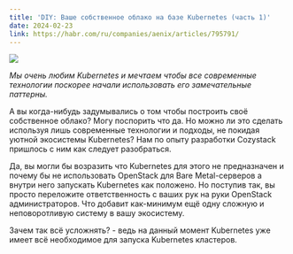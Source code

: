 ```yaml
---
title: 'DIY: Ваше собственное облако на базе Kubernetes (часть 1)'
date: 2024-02-23
link: https://habr.com/ru/companies/aenix/articles/795791/
---
```


![](https://habrastorage.org/r/w780/getpro/habr/upload_files/64f/fb4/044/64ffb4044c0fddbfde311422899698cc.jpg)

*Мы очень любим Kubernetes и мечтаем чтобы все современные технологии поскорее начали использовать его замечательные паттерны.*

А вы когда-нибудь задумывались о том чтобы построить своё собственное облако? Могу поспорить что да. Но можно ли это сделать используя лишь современные технологии и подходы, не покидая уютной экосистемы Kubernetes? Нам по опыту разработки Cozystack пришлось с ним как следует разобраться.

Да, вы могли бы возразить что Kubernetes для этого не предназначен и почему бы не использовать OpenStack для Bare Metal-серверов а внутри него запускать Kubernetes как положено. Но поступив так, вы просто переложите ответственность с ваших рук на руки OpenStack администраторов. Что добавит как-минимум ещё одну сложную и неповоротливую систему в вашу экосистему.

Зачем так всё усложнять? - ведь на данный момент Kubernetes уже имеет всё необходимое для запуска Kubernetes кластеров.

<!--more-->

